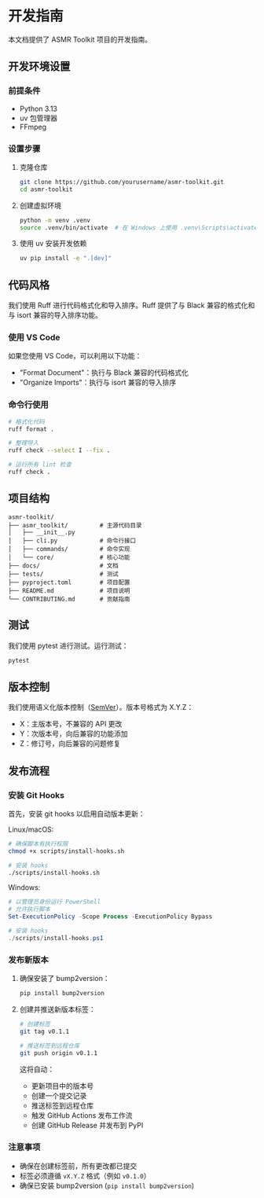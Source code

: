 # 开发指南

本文档提供了 ASMR Toolkit 项目的开发指南。

## 开发环境设置

### 前提条件

- Python 3.13
- uv 包管理器
- FFmpeg

### 设置步骤

1. 克隆仓库
   ```bash
   git clone https://github.com/yourusername/asmr-toolkit.git
   cd asmr-toolkit
   ```

2. 创建虚拟环境
   ```bash
   python -m venv .venv
   source .venv/bin/activate  # 在 Windows 上使用 .venv\Scripts\activate
   ```

3. 使用 uv 安装开发依赖
   ```bash
   uv pip install -e ".[dev]"
   ```

## 代码风格

我们使用 Ruff 进行代码格式化和导入排序。Ruff 提供了与 Black 兼容的格式化和与 isort 兼容的导入排序功能。

### 使用 VS Code

如果您使用 VS Code，可以利用以下功能：
- "Format Document"：执行与 Black 兼容的代码格式化
- "Organize Imports"：执行与 isort 兼容的导入排序

### 命令行使用

```bash
# 格式化代码
ruff format .

# 整理导入
ruff check --select I --fix .

# 运行所有 lint 检查
ruff check .
```

## 项目结构

```
asmr-toolkit/
├── asmr_toolkit/         # 主源代码目录
│   ├── __init__.py
│   ├── cli.py            # 命令行接口
│   ├── commands/         # 命令实现
│   └── core/             # 核心功能
├── docs/                 # 文档
├── tests/                # 测试
├── pyproject.toml        # 项目配置
├── README.md             # 项目说明
└── CONTRIBUTING.md       # 贡献指南
```

## 测试

我们使用 pytest 进行测试。运行测试：

```bash
pytest
```

## 版本控制

我们使用语义化版本控制（[SemVer](https://semver.org/)）。版本号格式为 X.Y.Z：
- X：主版本号，不兼容的 API 更改
- Y：次版本号，向后兼容的功能添加
- Z：修订号，向后兼容的问题修复

## 发布流程

### 安装 Git Hooks

首先，安装 git hooks 以启用自动版本更新：

Linux/macOS:
```bash
# 确保脚本有执行权限
chmod +x scripts/install-hooks.sh

# 安装 hooks
./scripts/install-hooks.sh
```

Windows:
```powershell
# 以管理员身份运行 PowerShell
# 允许执行脚本
Set-ExecutionPolicy -Scope Process -ExecutionPolicy Bypass

# 安装 hooks
./scripts/install-hooks.ps1
```

### 发布新版本

1. 确保安装了 bump2version：
   ```bash
   pip install bump2version
   ```

2. 创建并推送新版本标签：
   ```bash
   # 创建标签
   git tag v0.1.1

   # 推送标签到远程仓库
   git push origin v0.1.1
   ```

   这将自动：
   - 更新项目中的版本号
   - 创建一个提交记录
   - 推送标签到远程仓库
   - 触发 GitHub Actions 发布工作流
   - 创建 GitHub Release 并发布到 PyPI

### 注意事项

- 确保在创建标签前，所有更改都已提交
- 标签必须遵循 `vX.Y.Z` 格式（例如 `v0.1.0`）
- 确保已安装 bump2version (`pip install bump2version`)
